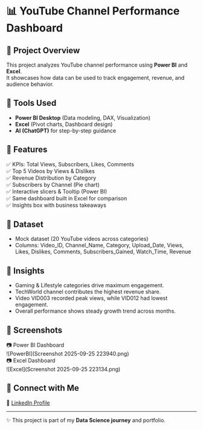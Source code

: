 # 📊 YouTube Channel Performance Dashboard

## 🔹 Project Overview
This project analyzes YouTube channel performance using **Power BI** and **Excel**.  
It showcases how data can be used to track engagement, revenue, and audience behavior.  

## 🔹 Tools Used
- **Power BI Desktop** (Data modeling, DAX, Visualization)  
- **Excel** (Pivot charts, Dashboard design)  
- **AI (ChatGPT)** for step-by-step guidance  

## 🔹 Features
✅ KPIs: Total Views, Subscribers, Likes, Comments  
✅ Top 5 Videos by Views & Dislikes  
✅ Revenue Distribution by Category  
✅ Subscribers by Channel (Pie chart)  
✅ Interactive slicers & Tooltip (Power BI)  
✅ Same dashboard built in Excel for comparison  
✅ Insights box with business takeaways  

## 🔹 Dataset
- Mock dataset (20 YouTube videos across categories)  
- Columns: Video_ID, Channel_Name, Category, Upload_Date, Views, Likes, Dislikes, Comments, Subscribers_Gained, Watch_Time, Revenue  

## 🔹 Insights
- Gaming & Lifestyle categories drive maximum engagement.  
- TechWorld channel contributes the highest revenue share.  
- Video VID003 recorded peak views, while VID012 had lowest engagement.  
- Overall performance shows steady growth trend across months.  

## 🔹 Screenshots
📷 Power BI Dashboard  
![PowerBI](Screenshot 2025-09-25 223940.png)  
📷 Excel Dashboard  
![Excel](Screenshot 2025-09-25 223134.png)  

## 🔗 Connect with Me
📌 [LinkedIn Profile](https://www.linkedin.com/in/jyoti-kashyap-58a32336b)


---

✨ This project is part of my **Data Science journey** and portfolio.  
